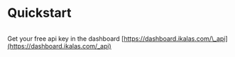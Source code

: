 # Quickstart

<figure><img src="../.gitbook/assets/Screenshot 2025-04-25 at 9.38.15 AM.png" alt=""><figcaption></figcaption></figure>

Get your free api key in the dashboard [https://dashboard.ikalas.com/\_api](https://dashboard.ikalas.com/_api)

###

